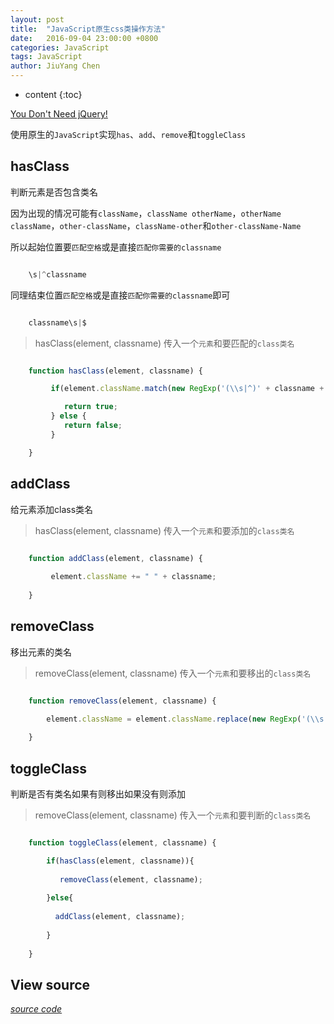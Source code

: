 ```yaml
---
layout: post
title:  "JavaScript原生css类操作方法"
date:   2016-09-04 23:00:00 +0800
categories: JavaScript
tags: JavaScript
author: JiuYang Chen
---
```


* content
{:toc}

[You Don't Need jQuery!](http://blog.garstasio.com/you-dont-need-jquery/)

使用原生的`JavaScript`实现`has`、`add`、`remove`和`toggleClass`




## hasClass

判断元素是否包含类名

因为出现的情况可能有`className`，`className otherName`，`otherName className`，`other-className`，`className-other`和`other-className-Name`

所以起始位置要`匹配空格`或是直接`匹配你需要的classname`

```js

    \s|^classname

```

同理结束位置`匹配空格`或是直接`匹配你需要的classname`即可


```js

    classname\s|$

```


> hasClass(element, classname) 传入一个`元素`和要匹配的`class类名`

```js

    function hasClass(element, classname) {

		 if(element.className.match(new RegExp('(\\s|^)' + classname + '(\\s|$)')) != null) {

			return true;
		 } else {
			return false;
		 }

	}

```

## addClass

给元素添加class类名

> hasClass(element, classname) 传入一个`元素`和要添加的`class类名`


```js

    function addClass(element, classname) {
         
         element.className += " " + classname;
         
	}

```

## removeClass

移出元素的类名

> removeClass(element, classname) 传入一个`元素`和要移出的`class类名`

```js

    function removeClass(element, classname) {

		element.className = element.className.replace(new RegExp('(\\s|^)' + classname + '(\\s|$)'), ' ');
         
	}

```

## toggleClass

判断是否有类名如果有则移出如果没有则添加

> removeClass(element, classname) 传入一个`元素`和要判断的`class类名`


```js

    function toggleClass(element, classname) {

		if(hasClass(element, classname)){
		
		   removeClass(element, classname);
		   
		}else{
		
		  addClass(element, classname);
		    
		}
         
	}

```

## View source


*[source code](https://github.com/Chenjy1225/ChenjyDemo/blob/gh-pages/js/noneed_jquery.js)*